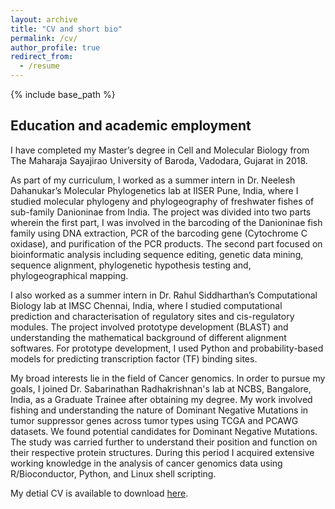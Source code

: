 ```yaml
---
layout: archive
title: "CV and short bio"
permalink: /cv/
author_profile: true
redirect_from:
  - /resume
---
```


{% include base_path %}

## Education and academic employment

I have completed my Master’s degree in Cell and Molecular Biology from The Maharaja Sayajirao University of Baroda, Vadodara, Gujarat in 2018.

As part of my curriculum, I worked as a summer intern in Dr. Neelesh Dahanukar’s Molecular Phylogenetics lab at IISER Pune, India, where I studied molecular phylogeny and phylogeography of freshwater fishes of sub-family Danioninae from India. The project was divided into two parts wherein the first part, I was involved in the barcoding of the Danioninae fish family using DNA extraction, PCR of the barcoding gene (Cytochrome C oxidase), and purification of the PCR products. The second part focused on bioinformatic analysis including sequence editing, genetic data mining, sequence alignment, phylogenetic hypothesis testing and, phylogeographical mapping. 

I also worked as a summer intern in Dr. Rahul Siddharthan’s Computational Biology lab at IMSC Chennai, India, where I studied computational prediction and characterisation of regulatory sites and cis-regulatory modules. The project involved prototype development (BLAST) and understanding the mathematical background of different alignment softwares. For prototype development, I used Python and probability-based models for predicting transcription factor (TF) binding sites. 

My broad interests lie in the field of Cancer genomics. In order to pursue my goals, I joined Dr. Sabarinathan Radhakrishnan's lab at NCBS, Bangalore, India, as a Graduate Trainee after obtaining my degree. My work involved fishing and understanding the nature of Dominant Negative Mutations in tumor suppressor genes across tumor types using TCGA and PCAWG datasets. We found potential candidates for Dominant Negative Mutations. The study was carried further to understand their position and function on their respective protein structures. During this period I acquired extensive working knowledge in the analysis of cancer genomics data using R/Bioconductor, Python, and Linux shell scripting.

My detial CV is available to download [here](/../../files/CV-EricMacwan.pdf).
